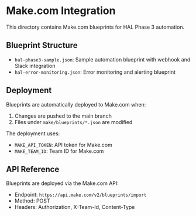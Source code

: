 # Make.com Integration

This directory contains Make.com blueprints for HAL Phase 3 automation.

## Blueprint Structure

- `hal-phase3-sample.json`: Sample automation blueprint with webhook and Slack integration
- `hal-error-monitoring.json`: Error monitoring and alerting blueprint

## Deployment

Blueprints are automatically deployed to Make.com when:
1. Changes are pushed to the main branch
2. Files under `make/blueprints/*.json` are modified

The deployment uses:
- `MAKE_API_TOKEN`: API token for Make.com
- `MAKE_TEAM_ID`: Team ID for Make.com

## API Reference

Blueprints are deployed via the Make.com API:
- Endpoint: `https://api.make.com/v2/blueprints/import`
- Method: POST
- Headers: Authorization, X-Team-Id, Content-Type
